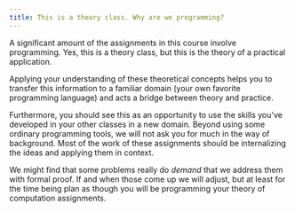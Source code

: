 ```yaml
---
title: This is a theory class. Why are we programming? 
---
```


A significant amount of the assignments in this course involve
programming. Yes, this is a theory class, but this is the theory of a
practical application. 

Applying your understanding of these theoretical concepts helps you to
transfer this information to a familiar domain (your own favorite
programming language) and acts a bridge between theory and practice.

Furthermore, you should see this as an opportunity to use the skills
you've developed in your other classes in a new domain. Beyond using
some ordinary programming tools, we will not ask you for much in the
way of background. Most of the work of these assignments should be
internalizing the ideas and applying them in context. 

We might find that some problems really do _demand_ that we address
them with formal proof. If and when those come up we will adjust, but
at least for the time being plan as though you will be programming
your theory of computation assignments.
